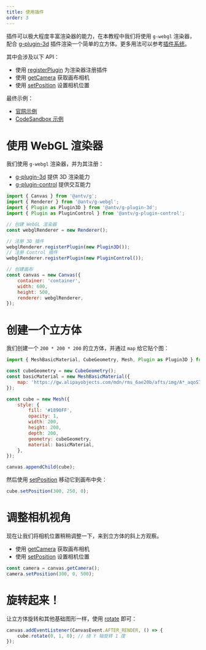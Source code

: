 ```yaml
---
title: 使用插件
order: 3
---
```


插件可以极大程度丰富渲染器的能力，在本教程中我们将使用 `g-webgl` 渲染器，配合 [g-plugin-3d](/zh/docs/plugins/3d) 插件渲染一个简单的立方体。更多用法可以参考[插件系统](/zh/docs/plugins/intro)。

其中会涉及以下 API：

-   使用 [registerPlugin](/zh/docs/api/renderer#registerplugin) 为渲染器注册插件
-   使用 [getCamera](/zh/docs/api/canvas#getcamera-camera) 获取画布相机
-   使用 [setPosition](/zh/docs/api/camera#setpositionx-number--vec3-y-number-z-number) 设置相机位置

最终示例：

-   [官网示例](/zh/examples/3d#cube)
-   [CodeSandbox 示例](https://codesandbox.io/s/jiao-cheng-shi-yong-3d-cha-jian-hzfdo?file=/index.js)

# 使用 WebGL 渲染器

我们使用 `g-webgl` 渲染器，并为其注册：

-   [g-plugin-3d](/zh/docs/plugins/3d) 提供 3D 渲染能力
-   [g-plugin-control](/zh/docs/plugins/control) 提供交互能力

```js
import { Canvas } from '@antv/g';
import { Renderer } from '@antv/g-webgl';
import { Plugin as Plugin3D } from '@antv/g-plugin-3d';
import { Plugin as PluginControl } from '@antv/g-plugin-control';

// 创建 WebGL 渲染器
const webglRenderer = new Renderer();

// 注册 3D 插件
webglRenderer.registerPlugin(new Plugin3D());
// 注册 Control 插件
webglRenderer.registerPlugin(new PluginControl());

// 创建画布
const canvas = new Canvas({
    container: 'container',
    width: 600,
    height: 500,
    renderer: webglRenderer,
});
```

# 创建一个立方体

我们创建一个 `200 * 200 * 200` 的立方体，并通过 `map` 给它贴个图：

```js
import { MeshBasicMaterial, CubeGeometry, Mesh, Plugin as Plugin3D } from '@antv/g-plugin-3d';

const cubeGeometry = new CubeGeometry();
const basicMaterial = new MeshBasicMaterial({
    map: 'https://gw.alipayobjects.com/mdn/rms_6ae20b/afts/img/A*_aqoS73Se3sAAAAAAAAAAAAAARQnAQ',
});

const cube = new Mesh({
    style: {
        fill: '#1890FF',
        opacity: 1,
        width: 200,
        height: 200,
        depth: 200,
        geometry: cubeGeometry,
        material: basicMaterial,
    },
});

canvas.appendChild(cube);
```

然后使用 [setPosition](/zh/docs/api/basic/display-object#平移) 移动它到画布中央：

```js
cube.setPosition(300, 250, 0);
```

# 调整相机视角

现在让我们将相机位置稍稍调整一下，来到立方体的斜上方观察。

-   使用 [getCamera](/zh/docs/api/canvas#getcamera-camera) 获取画布相机
-   使用 [setPosition](/zh/docs/api/camera#setpositionx-number--vec3-y-number-z-number) 设置相机位置

```js
const camera = canvas.getCamera();
camera.setPosition(300, 0, 500);
```

# 旋转起来！

让立方体旋转和其他基础图形一样，使用 [rotate](/zh/docs/api/basic/display-object#旋转) 即可：

```js
canvas.addEventListener(CanvasEvent.AFTER_RENDER, () => {
    cube.rotate(0, 1, 0); // 绕 Y 轴旋转 1 度
});
```
